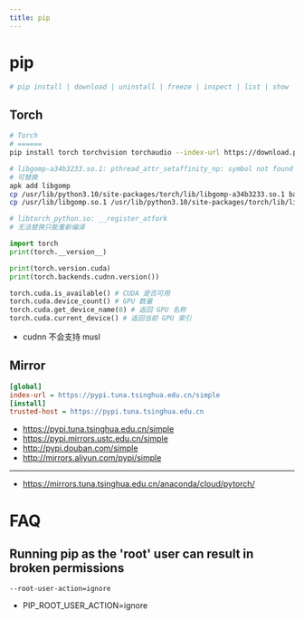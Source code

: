 ```yaml
---
title: pip
---
```


# pip

```bash
# pip install | download | uninstall | freeze | inspect | list | show | check | config | search | cache | index | wheel | hash | debug
```

## Torch

```bash
# Torch
# ======
pip install torch torchvision torchaudio --index-url https://download.pytorch.org/whl/cpu

# libgomp-a34b3233.so.1: pthread_attr_setaffinity_np: symbol not found
# 可替换
apk add libgomp
cp /usr/lib/python3.10/site-packages/torch/lib/libgomp-a34b3233.so.1 backup/
cp /usr/lib/libgomp.so.1 /usr/lib/python3.10/site-packages/torch/lib/libgomp-a34b3233.so.1

# libtorch_python.so: __register_atfork
# 无法替换只能重新编译
```

```py
import torch
print(torch.__version__)

print(torch.version.cuda)
print(torch.backends.cudnn.version())

torch.cuda.is_available() # CUDA 是否可用
torch.cuda.device_count() # GPU 数量
torch.cuda.get_device_name(0) # 返回 GPU 名称
torch.cuda.current_device() # 返回当前 GPU 索引
```

- cudnn 不会支持 musl

## Mirror

```ini title="~/.pip/pip.conf"
[global]
index-url = https://pypi.tuna.tsinghua.edu.cn/simple
[install]
trusted-host = https://pypi.tuna.tsinghua.edu.cn
```

- https://pypi.tuna.tsinghua.edu.cn/simple
- https://pypi.mirrors.ustc.edu.cn/simple
- http://pypi.douban.com/simple
- http://mirrors.aliyun.com/pypi/simple

---

- https://mirrors.tuna.tsinghua.edu.cn/anaconda/cloud/pytorch/

# FAQ

## Running pip as the 'root' user can result in broken permissions

```
--root-user-action=ignore
```

- PIP_ROOT_USER_ACTION=ignore
